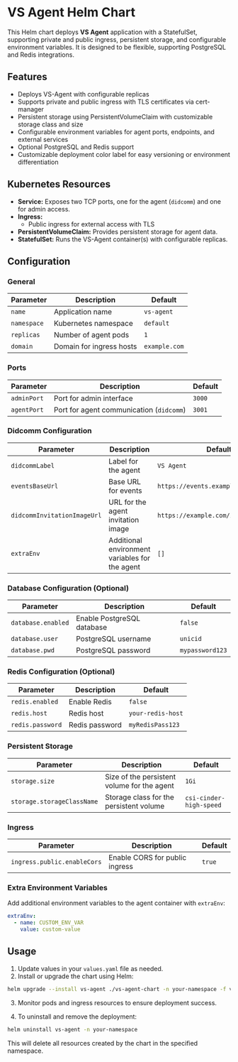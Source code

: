 # VS Agent Helm Chart

This Helm chart deploys **VS Agent** application with a StatefulSet, supporting private and public ingress, persistent storage, and configurable environment variables. It is designed to be flexible, supporting PostgreSQL and Redis integrations.

## Features

* Deploys VS-Agent with configurable replicas
* Supports private and public ingress with TLS certificates via cert-manager
* Persistent storage using PersistentVolumeClaim with customizable storage class and size
* Configurable environment variables for agent ports, endpoints, and external services
* Optional PostgreSQL and Redis support
* Customizable deployment color label for easy versioning or environment differentiation

## Kubernetes Resources

* **Service:** Exposes two TCP ports, one for the agent (`didcomm`) and one for admin access.
* **Ingress:**
  * Public ingress for external access with TLS
* **PersistentVolumeClaim:** Provides persistent storage for agent data.
* **StatefulSet:** Runs the VS-Agent container(s) with configurable replicas.

## Configuration

### General

| Parameter                      | Description                                 | Default       |
| ------------------------------ | ------------------------------------------- | ------------- |
| `name`                         | Application name                            | `vs-agent`    |
| `namespace`                    | Kubernetes namespace                        | `default`     |
| `replicas`                     | Number of agent pods                        | `1`           |
| `domain`                       | Domain for ingress hosts                    | `example.com` |

### Ports

| Parameter     | Description                              | Default |
| ------------- | ---------------------------------------- | ------- |
| `adminPort`   | Port for admin interface                 | `3000`  |
| `agentPort`   | Port for agent communication (`didcomm`) | `3001`  |

### Didcomm Configuration

| Parameter                  | Description                                      | Default                          |
| -------------------------- | ------------------------------------------------ | -------------------------------- |
| `didcommLabel`                | Label for the agent                              | `VS Agent`                      |
| `eventsBaseUrl`            | Base URL for events                              | `https://events.example.com`    |
| `didcommInvitationImageUrl`  | URL for the agent invitation image               | `https://example.com/invitation.png` |
| `extraEnv`                 | Additional environment variables for the agent   | `[]`                            |

### Database Configuration (Optional)

| Parameter                  | Description                                      | Default                          |
| -------------------------- | ------------------------------------------------ | -------------------------------- |
| `database.enabled`         | Enable PostgreSQL database                       | `false`                         |
| `database.user`            | PostgreSQL username                              | `unicid`                        |
| `database.pwd`             | PostgreSQL password                              | `mypassword123`                 |

### Redis Configuration (Optional)

| Parameter                  | Description                                      | Default                          |
| -------------------------- | ------------------------------------------------ | -------------------------------- |
| `redis.enabled`            | Enable Redis                                     | `false`                         |
| `redis.host`               | Redis host                                       | `your-redis-host`               |
| `redis.password`           | Redis password                                   | `myRedisPass123`                |

### Persistent Storage

| Parameter                  | Description                                      | Default                          |
| -------------------------- | ------------------------------------------------ | -------------------------------- |
| `storage.size`             | Size of the persistent volume for the agent      | `1Gi`                           |
| `storage.storageClassName` | Storage class for the persistent volume          | `csi-cinder-high-speed`         |

### Ingress

| Parameter                      | Description                                 | Default       |
| ------------------------------ | ------------------------------------------- | ------------- |
| `ingress.public.enableCors`    | Enable CORS for public ingress              | `true`        |

### Extra Environment Variables

Add additional environment variables to the agent container with `extraEnv`:

```yaml
extraEnv:
  - name: CUSTOM_ENV_VAR
    value: custom-value
```

## Usage

1. Update values in your `values.yaml` file as needed.
2. Install or upgrade the chart using Helm:

```bash
helm upgrade --install vs-agent ./vs-agent-chart -n your-namespace -f values.yaml
```

3. Monitor pods and ingress resources to ensure deployment success.

4. To uninstall and remove the deployment:

```bash
helm uninstall vs-agent -n your-namespace
```

This will delete all resources created by the chart in the specified namespace.

